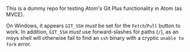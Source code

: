 This is a dummy repo for testing Atom's Git Plus functionality in Atom
(as MVCE).

On Windows, it appears `GIT_SSH` _must_ be set for the `Fetch`/`Pull` button
to work. In addition, `GIT_SSH` _must_ use forward-slashes for paths (`/`),
as an msys shell will otherwise fail to find an `ssh` binary with a cryptic
`unable to fork` error.
